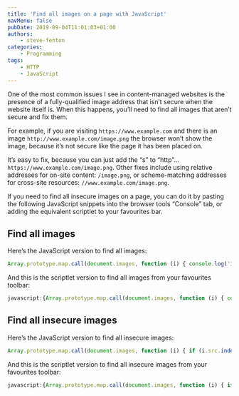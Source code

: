 ```yaml
---
title: 'Find all images on a page with JavaScript'
navMenu: false
pubDate: 2019-09-04T11:01:03+01:00
authors:
    - steve-fenton
categories:
    - Programming
tags:
    - HTTP
    - JavaScript
---
```


One of the most common issues I see in content-managed websites is the presence of a fully-qualified image address that isn’t secure when the website itself is. When this happens, you’ll need to find all images that aren’t secure and fix them.

For example, if you are visiting `https://www.example.com` and there is an image `http://www.example.com/image.png` the browser won’t show the image, because it’s not secure like the page it has been placed on.

It’s easy to fix, because you can just add the “s” to “http”… `https://www.example.com/image.png`. Other fixes include using relative addresses for on-site content: `/image.png`, or scheme-matching addresses for cross-site resources: `//www.example.com/image.png`.

If you need to find all insecure images on a page, you can do it by pasting the following JavaScript snippets into the browser tools “Console” tab, or adding the equivalent scriptlet to your favourites bar.

## Find all images

Here’s the JavaScript version to find all images:

```javascript
Array.prototype.map.call(document.images, function (i) { console.log('image', i.src); });
```

And this is the scriptlet version to find all images from your favourites toolbar:

```javascript
javascript:{Array.prototype.map.call(document.images, function (i) { console.log('image', i.src); });}; void(0);
```

## Find all insecure images

Here’s the JavaScript version to find all insecure images:

```javascript
Array.prototype.map.call(document.images, function (i) { if (i.src.indexOf('http:') > -1) console.log('image', i.src); });
```

And this is the scriptlet version to find all insecure images from your favourites toolbar:

```javascript
javascript:{Array.prototype.map.call(document.images, function (i) { if (i.src.indexOf('http:') > -1) console.log('image', i.src); });}; void(0);
```